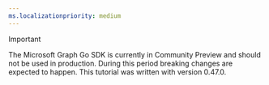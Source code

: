 ```yaml
---
ms.localizationpriority: medium
---
```


<!-- markdownlint-disable MD041 -->

> [!IMPORTANT]
> The Microsoft Graph Go SDK is currently in Community Preview and should not be used in production. During this period breaking changes are expected to happen. This tutorial was written with version 0.47.0.

